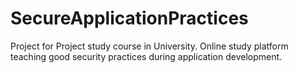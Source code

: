 # SecureApplicationPractices
Project for Project study course in University. Online study platform teaching good security practices during application development.
